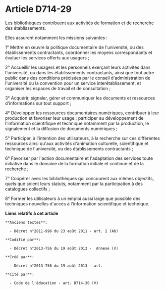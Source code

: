 # Article D714-29

Les bibliothèques contribuent aux activités de formation et de recherche des établissements.

Elles assurent notamment les missions suivantes :

1° Mettre en œuvre la politique documentaire de l'université, ou des établissements contractants, coordonner les moyens
correspondants et évaluer les services offerts aux usagers ;

2° Accueillir les usagers et les personnels exerçant leurs activités dans l'université, ou dans les établissements
contractants, ainsi que tout autre public dans des conditions précisées par le conseil d'administration de l'université ou la
convention pour un service interétablissement, et organiser les espaces de travail et de consultation ;

3° Acquérir, signaler, gérer et communiquer les documents et ressources d'informations sur tout support ;

4° Développer les ressources documentaires numériques, contribuer à leur production et favoriser leur usage ; participer au
développement de l'information scientifique et technique notamment par la production, le signalement et la diffusion de
documents numériques ;

5° Participer, à l'intention des utilisateurs, à la recherche sur ces différentes ressources ainsi qu'aux activités
d'animation culturelle, scientifique et technique de l'université, ou des établissements contractants ;

6° Favoriser par l'action documentaire et l'adaptation des services toute initiative dans le domaine de la formation initiale
et continue et de la recherche ;

7° Coopérer avec les bibliothèques qui concourent aux mêmes objectifs, quels que soient leurs statuts, notamment par la
participation à des catalogues collectifs ;

8° Former les utilisateurs à un emploi aussi large que possible des techniques nouvelles d'accès à l'information scientifique
et technique.

**Liens relatifs à cet article**

	**Anciens textes**:

	  - Décret n°2011-996 du 23 août 2011 - art. 2 (Ab)

	**Codifié par**:

	  - Décret n°2013-756 du 19 août 2013 -  Annexe (V)

	**Créé par**:

	  - Décret n°2013-756 du 19 août 2013 - art.

	**Cité par**:

	  - Code de l'éducation - art. D714-30 (V)
